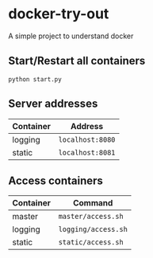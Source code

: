 # docker-try-out
A simple project to understand docker

## Start/Restart all containers
`python start.py`
## Server addresses
Container | Address
------------ | -------------
logging | `localhost:8080`
static | `localhost:8081`
## Access containers
Container | Command
------------ | -------------
master | `master/access.sh`
logging | `logging/access.sh`
static | `static/access.sh`

